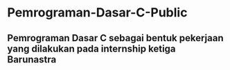 # Pemrograman-Dasar-C-Public
## Pemrograman Dasar C sebagai bentuk pekerjaan yang dilakukan pada internship ketiga Barunastra
